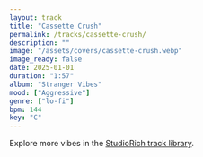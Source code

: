 ```yaml
---
layout: track
title: "Cassette Crush"
permalink: /tracks/cassette-crush/
description: ""
image: "/assets/covers/cassette-crush.webp"
image_ready: false
date: 2025-01-01
duration: "1:57"
album: "Stranger Vibes"
mood: ["Aggressive"]
genre: ["lo-fi"]
bpm: 144
key: "C"
---
```


Explore more vibes in the [StudioRich track library](/tracks/).
